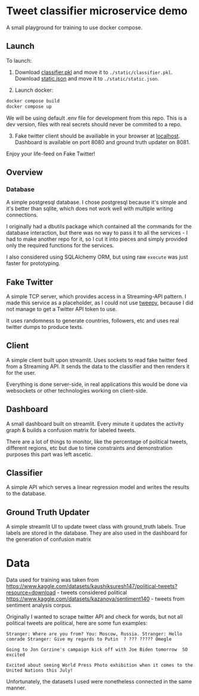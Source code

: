 # Tweet classifier microservice demo
A small playground for training to use docker compose.

## Launch
To launch:
1. Download [classifier.pkl](https://drive.google.com/file/d/1YDIzoUq0pnXmR0ybFnZbbB-qodS3B1tc/view?usp=sharing) and move it to `./static/classifier.pkl`. Download [static.json](https://drive.google.com/file/d/10vbUnZpvBnJXzDMv9cw7YILi4_qpyNaW/view?usp=sharing) and move it to `./static/static.json`.

2. Launch docker:
```bash
docker compose build
docker compose up
```
We will be using default .env file for development from this repo. This is a dev version, files with real secrets should never be commited to a repo.

3. Fake twitter client should be availiable in your browser at [localhost](http://localhost). Dashboard is available on port 8080 and ground truth updater on 8081.

Enjoy your life-feed on Fake Twitter!

## Overview
### Database
A simple postgresql database. I chose postgresql because it's simple and it's better than sqlite, which does not work well with multiple writing connections.

I originally had a dbutils package which contained all the commands for the database interaction, but there was no way to pass it to all the services - I had to make another repo for it, so I cut it into pieces and simply provided only the required functions for the services.

I also considered using SQLAlchemy ORM, but using raw `execute` was just faster for prototyping.

## Fake Twitter
A simple TCP server, which provides access in a Streaming-API pattern. I made this service as a placeholder, as I could not use [tweepy](https://github.com/tweepy/tweepy), because I did not manage to get a Twitter API token to use.

It uses randomness to generate countries, followers, etc and uses real twitter dumps to produce texts.

## Client
A simple client built upon streamlit. Uses sockets to read fake twitter feed from a Streaming API. It sends the data to the classifier and then renders it for the user.

Everything is done server-side, in real applications this would be done via websockets or other technologies working on client-side.

## Dashboard
A small dashboard built on streamlit. Every minute it updates the activity graph & builds a confusion matrix for labeled tweets.

There are a lot of things to monitor, like the percentage of political tweets, different regions, etc but due to time constraints and demonstration purposes this part was left ascetic.

## Classifier
A simple API which serves a linear regression model and writes the results to the database.

## Ground Truth Updater
A simple streamlit UI to update tweet class with ground_truth labels. True labels are stored in the database. They are also used in the dashboard for the generation of confusion matrix

# Data
Data used for training was taken from https://www.kaggle.com/datasets/kaushiksuresh147/political-tweets?resource=download - tweets considered political
https://www.kaggle.com/datasets/kazanova/sentiment140 - tweets from sentiment analysis corpus.

Originally I wanted to scrape twitter API and check for words, but not all political tweets are political, here are some fun examples:

```
Stranger: Where are you from? You: Moscow, Russia. Stranger: Hello comrade Stranger: Give my regards to Putin  ? ??? ????? Omegle 

Going to Jon Corzine's campaign kick off with Joe Biden tomorrow  SO excited

Excited about seeing World Press Photo exhibition when it comes to the United Nations this July! 
```
Unfortunately, the datasets I used were nonetheless connected in the same manner.
